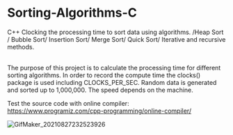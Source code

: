 


# Sorting-Algorithms-C
C++ Clocking the processing time to sort data using algorithms. /Heap Sort / Bubble Sort/ Insertion Sort/ Merge Sort/ Quick Sort/ Iterative and recursive methods.</br></br>

The purpose of this project is to calculate the processing time for different sorting algorithms. In order to record the compute time the clocks() package is used including CLOCKS_PER_SEC. Random data is generated and sorted up to 1,000,000. The speed depends on the machine. </br>


 
Test the source code with online compiler: https://www.programiz.com/cpp-programming/online-compiler/

![GifMaker_20210827232523926](https://user-images.githubusercontent.com/57880227/131204900-94141e89-f32e-4a42-a8fc-979e0ded6ddd.gif)


